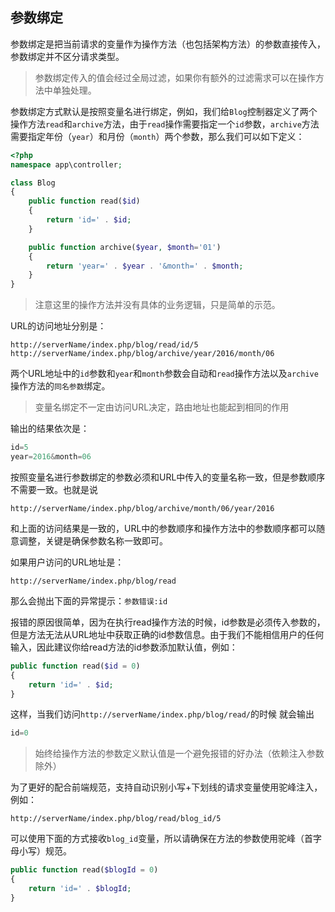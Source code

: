 ## 参数绑定

参数绑定是把当前请求的变量作为操作方法（也包括架构方法）的参数直接传入，参数绑定并不区分请求类型。

> 参数绑定传入的值会经过全局过滤，如果你有额外的过滤需求可以在操作方法中单独处理。

参数绑定方式默认是按照变量名进行绑定，例如，我们给`Blog`控制器定义了两个操作方法`read`和`archive`方法，由于`read`操作需要指定一个`id`参数，`archive`方法需要指定年份（`year`）和月份（`month`）两个参数，那么我们可以如下定义：

```php
<?php
namespace app\controller;

class Blog 
{
    public function read($id)
    {
        return 'id=' . $id;
    }

    public function archive($year, $month='01')
    {
        return 'year=' . $year . '&month=' . $month;
    }
}
```

> 注意这里的操作方法并没有具体的业务逻辑，只是简单的示范。

URL的访问地址分别是：

```
http://serverName/index.php/blog/read/id/5
http://serverName/index.php/blog/archive/year/2016/month/06
```

两个URL地址中的`id`参数和`year`和`month`参数会自动和`read`操作方法以及`archive`操作方法的`同名参数`绑定。

> 变量名绑定不一定由访问URL决定，路由地址也能起到相同的作用

输出的结果依次是：

```php
id=5
year=2016&month=06
```

按照变量名进行参数绑定的参数必须和URL中传入的变量名称一致，但是参数顺序不需要一致。也就是说

```
http://serverName/index.php/blog/archive/month/06/year/2016
```

和上面的访问结果是一致的，URL中的参数顺序和操作方法中的参数顺序都可以随意调整，关键是确保参数名称一致即可。

如果用户访问的URL地址是：

```
http://serverName/index.php/blog/read

```

那么会抛出下面的异常提示：`参数错误:id`

报错的原因很简单，因为在执行read操作方法的时候，id参数是必须传入参数的，但是方法无法从URL地址中获取正确的id参数信息。由于我们不能相信用户的任何输入，因此建议你给read方法的id参数添加默认值，例如：

```php
public function read($id = 0)
{
    return 'id=' . $id;
}
```

这样，当我们访问`http://serverName/index.php/blog/read/`的时候 就会输出

```php
id=0
```

> 始终给操作方法的参数定义默认值是一个避免报错的好办法（依赖注入参数除外）

为了更好的配合前端规范，支持自动识别小写+下划线的请求变量使用驼峰注入，例如：

```
http://serverName/index.php/blog/read/blog_id/5
```

可以使用下面的方式接收`blog_id`变量，所以请确保在方法的参数使用驼峰（首字母小写）规范。

```php
public function read($blogId = 0)
{
    return 'id=' . $blogId;
}
```



